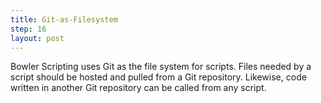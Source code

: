 ```yaml
---
title: Git-as-Filesystem
step: 16
layout: post
---
```


Bowler Scripting uses Git as the file system for scripts. Files needed by a script should be hosted and pulled from a Git repository. Likewise, code written in another Git repository can be called from any script. 

<script src="https://gist.github.com/madhephaestus/4139e25c910b93e82732.js"></script>